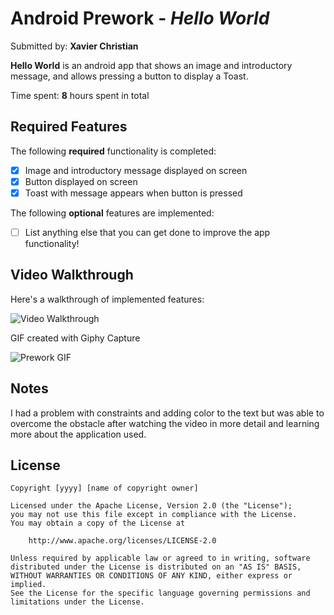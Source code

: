 # Android Prework - *Hello World*

Submitted by: **Xavier Christian**

**Hello World** is an android app that shows an image and introductory message, and allows pressing a button to display a Toast. 

Time spent: **8** hours spent in total

## Required Features

The following **required** functionality is completed:

* [x] Image and introductory message displayed on screen
* [x] Button displayed on screen
* [x] Toast with message appears when button is pressed 

The following **optional** features are implemented:

* [ ] List anything else that you can get done to improve the app functionality!

## Video Walkthrough

Here's a walkthrough of implemented features:

<img src='http://i.imgur.com/link/to/your/gif/file.gif' title='Video Walkthrough' width='' alt='Video Walkthrough' />

<!-- Replace this with whatever GIF tool you used! -->
GIF created with Giphy Capture  

![Prework GIF](https://github.com/XavierC003/Prework2/assets/156828428/09b435ad-7a6a-4666-8d6e-6ae9a9ae230a)


## Notes

I had a problem with constraints and adding color to the text but was able to overcome the obstacle after watching the video in more detail and learning more about the application used.

## License

    Copyright [yyyy] [name of copyright owner]

    Licensed under the Apache License, Version 2.0 (the "License");
    you may not use this file except in compliance with the License.
    You may obtain a copy of the License at

        http://www.apache.org/licenses/LICENSE-2.0

    Unless required by applicable law or agreed to in writing, software
    distributed under the License is distributed on an "AS IS" BASIS,
    WITHOUT WARRANTIES OR CONDITIONS OF ANY KIND, either express or implied.
    See the License for the specific language governing permissions and
    limitations under the License.
